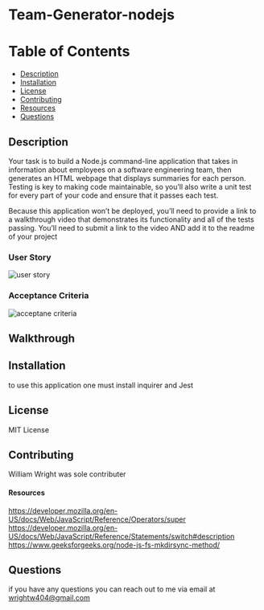 # Team-Generator-nodejs

# Table of Contents 
* [Description](#description) 
* [Installation](#installation)
* [License](#license)
* [Contributing](#contributing)
* [Resources](#resources)
* [Questions](#questions)
        
## Description 
Your task is to build a Node.js command-line application that takes in information about employees on a software engineering team, then generates an HTML webpage that displays summaries for each person. Testing is key to making code maintainable, so you’ll also write a unit test for every part of your code and ensure that it passes each test.

Because this application won’t be deployed, you’ll need to provide a link to a walkthrough video that demonstrates its functionality and all of the tests passing. You’ll need to submit a link to the video AND add it to the readme of your project

### User Story 
![user story](../../../../Desktop/Screen%20Shot%202022-05-27%20at%2012.59.42%20PM.png)

### Acceptance Criteria
![acceptane criteria](../../../../Desktop/Screen%20Shot%202022-08-25%20at%202.07.57%20PM.png)
## Walkthrough 



## Installation
to use this application one must install inquirer and Jest

## License 
MIT License

## Contributing 
William Wright was sole contributer 
#### Resources 
https://developer.mozilla.org/en-US/docs/Web/JavaScript/Reference/Operators/super
https://developer.mozilla.org/en-US/docs/Web/JavaScript/Reference/Statements/switch#description
https://www.geeksforgeeks.org/node-js-fs-mkdirsync-method/

## Questions
if you have any questions you can reach out to me via email at wrightw404@gmail.com 